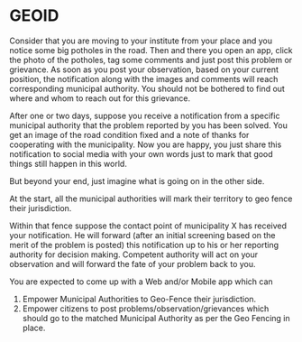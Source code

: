 # GEOID

 Consider that you are moving to your institute from your place and you notice some big potholes in the road. Then and there you open an app, click the photo of the potholes, tag some comments and just post this problem or grievance. As soon as you post your observation, based on your current position, the notification along with the images and comments will reach corresponding municipal authority. You should not be bothered to find out where and whom to reach out for this grievance.

After one or two days, suppose you receive a notification from a specific municipal authority that the problem reported by you has been solved. You get an image of the road condition fixed and a note of thanks for cooperating with the municipality. Now you are happy, you just share this notification to social media with your own words just to mark that good things still happen in this world.

But beyond your end, just imagine what is going on in the other side.

At the start, all the municipal authorities will mark their territory to geo fence their jurisdiction.

Within that fence suppose the contact point of municipality X has received your notification. He will forward (after an initial screening based on the merit of the problem is posted) this notification up to his or her reporting authority for decision making. Competent authority will act on your observation and will forward the fate of your problem back to you.

You are expected to come up with a Web and/or Mobile app which can

   1. Empower Municipal Authorities to Geo-Fence their jurisdiction.
   2. Empower citizens to post problems/observation/grievances which should go to the matched Municipal Authority as per the Geo Fencing in place.
